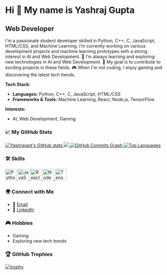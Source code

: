 # Hi 👋 My name is Yashraj Gupta

## Web Developer

I'm a passionate student developer skilled in Python, C++, C, JavaScript, HTML/CSS, and Machine Learning. I’m currently working on various development projects and machine learning prototypes with a strong interest in AI and Web Development. 🌱 I’m always learning and exploring new technologies in AI and Web Development. 🚀 My goal is to contribute to exciting projects in these fields. 🎮 When I'm not coding, I enjoy gaming and discovering the latest tech trends.

**Tech Stack:**
- **Languages:** Python, C++, C, JavaScript, HTML/CSS
- **Frameworks & Tools:** Machine Learning, React, Node.js, TensorFlow

**Interests:**
- AI, Web Development, Gaming

### 📈 My GitHub Stats
<a href="http://www.github.com/Yashrajgpt">
  <img src="https://github-readme-stats.vercel.app/api?username=Yashrajgpt&show_icons=true&hide=&count_private=true&title_color=0891b2&text_color=ffffff&icon_color=0891b2&bg_color=1c1917&hide_border=true&show_icons=true" alt="Yashrajgpt's GitHub stats" />
</a>
<a href="http://www.github.com/Yashrajgpt">
  <img src="https://github-readme-streak-stats.herokuapp.com/?user=Yashrajgpt&stroke=ffffff&background=1c1917&ring=0891b2&fire=0891b2&currStreakNum=ffffff&currStreakLabel=0891b2&sideNums=ffffff&sideLabels=ffffff&dates=ffffff&hide_border=true" />
</a>
<a href="http://www.github.com/Yashrajgpt">
  <img src="https://github-readme-activity-graph.cyclic.app/graph?username=Yashrajgpt&bg_color=1c1917&color=ffffff&line=0891b2&point=ffffff&area_color=1c1917&area=true&hide_border=true&custom_title=GitHub%20Commits%20Graph" alt="GitHub Commits Graph" />
</a>
<a href="https://github.com/Yashrajgpt" align="left">
  <img src="https://github-readme-stats.vercel.app/api/top-langs/?username=Yashrajgpt&langs_count=10&title_color=0891b2&text_color=ffffff&icon_color=0891b2&bg_color=1c1917&hide_border=true&locale=en&custom_title=Top%20Languages" alt="Top Languages" />
</a>

### 🛠️ Skills
<p align="left">
  <a href="https://www.python.org/" target="_blank" rel="noreferrer">
    <img src="https://raw.githubusercontent.com/danielcranney/readme-generator/main/public/icons/skills/python-colored.svg" width="36" height="36" alt="Python" />
  </a>
  <a href="https://developer.mozilla.org/en-US/docs/Web/JavaScript" target="_blank" rel="noreferrer">
    <img src="https://raw.githubusercontent.com/danielcranney/readme-generator/main/public/icons/skills/javascript-colored.svg" width="36" height="36" alt="JavaScript" />
  </a>
  <a href="https://reactjs.org/" target="_blank" rel="noreferrer">
    <img src="https://raw.githubusercontent.com/danielcranney/readme-generator/main/public/icons/skills/react-colored.svg" width="36" height="36" alt="React" />
  </a>
  <a href="https://nodejs.org/en/" target="_blank" rel="noreferrer">
    <img src="https://raw.githubusercontent.com/danielcranney/readme-generator/main/public/icons/skills/nodejs-colored.svg" width="36" height="36" alt="NodeJS" />
  </a>
  <a href="https://www.tensorflow.org/" target="_blank" rel="noreferrer">
    <img src="https://raw.githubusercontent.com/danielcranney/readme-generator/main/public/icons/skills/tensorflow-colored.svg" width="36" height="36" alt="TensorFlow" />
  </a>
</p>

### 🌍 Connect with Me
- 📧 [Email](mailto:yashrajgupta188@gmail.com)
- 💼 [LinkedIn](https://www.linkedin.com/in/yash-raj-gupta001/)

### 🎮 Hobbies
- Gaming
- Exploring new tech trends

### 🏆 GitHub Trophies
[![trophy](https://github-profile-trophy.vercel.app/?username=Yashrajgpt&theme=radical&no-frame=true&no-bg=true&margin-w=4)](https://github.com/ryo-ma/github-profile-trophy)
